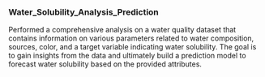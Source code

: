 ### Water_Solubility_Analysis_Prediction

Performed a comprehensive analysis on a water quality dataset that contains information on various parameters related to water composition, sources, color, and a target variable indicating water solubility. The goal is to gain insights from the data and ultimately build a prediction model to forecast water solubility based on the provided attributes.
